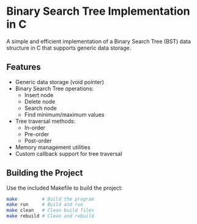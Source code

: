 # Binary Search Tree Implementation in C

A simple and efficient implementation of a Binary Search Tree (BST) data structure in C that supports generic data storage.

## Features

- Generic data storage (void pointer)
- Binary Search Tree operations:
  - Insert node
  - Delete node
  - Search node
  - Find minimum/maximum values
- Tree traversal methods:
  - In-order
  - Pre-order
  - Post-order
- Memory management utilities
- Custom callback support for tree traversal

## Building the Project

Use the included Makefile to build the project:

```sh
make         # Build the program
make run     # Build and run
make clean   # Clean build files
make rebuild # Clean and rebuild